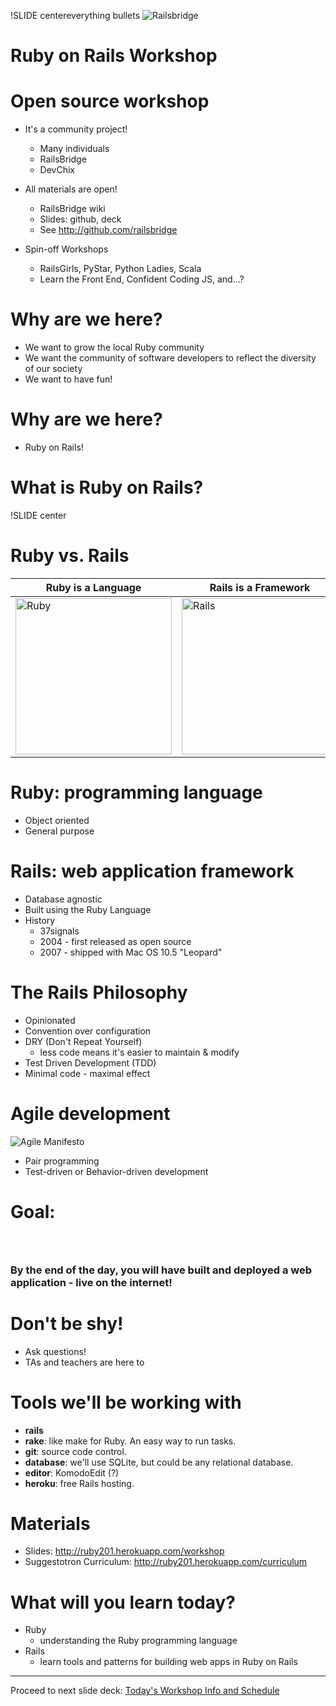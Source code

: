 !SLIDE centereverything bullets
![Railsbridge](img/railsbridge_logo.png)
# Ruby on Rails Workshop

<!SLIDE bullets>

# Open source workshop

* It's a community project!
  * Many individuals
  * RailsBridge
  * DevChix

* All materials are open!
  * RailsBridge wiki
  * Slides: github, deck
  * See <http://github.com/railsbridge>

* Spin-off Workshops
  * RailsGirls, PyStar, Python Ladies, Scala
  * Learn the Front End, Confident Coding JS, and...?

<!SLIDE bullets>
# Why are we here?
* We want to grow the local Ruby community
* We want the community of software developers to reflect the diversity of our society
* We want to have fun!

<!SLIDE bullets>
# Why are we here?
* Ruby on Rails!

<!SLIDE bullets>
# What is Ruby on Rails?

!SLIDE center
# Ruby vs. Rails

|Ruby is a Language | Rails is a Framework |
|----|-----|
| <img src="img/ruby-logo.jpg" alt="Ruby" width="250"> | <img src="img/rails_logo.jpg" alt="Rails" width="250"> |

<!SLIDE bullets>
# Ruby: programming language

* Object oriented
* General purpose

<!SLIDE bullets>
# Rails: web application framework

* Database agnostic
* Built using the Ruby Language
* History
  * 37signals
  * 2004 - first released as open source
  * 2007 - shipped with Mac OS 10.5 "Leopard"

<!SLIDE bullets>
# The Rails Philosophy

* Opinionated
* Convention over configuration
* DRY (Don't Repeat Yourself)
  * less code means it's easier to maintain & modify
* Test Driven Development (TDD)
* Minimal code - maximal effect

<!SLIDE bullets>
# Agile development

![Agile Manifesto](img/agile.jpg)

* Pair programming
* Test-driven or Behavior-driven development

<!SLIDE bullets>
# Goal:
### &nbsp;
### By the end of the day, you will have built and deployed a web application - live on the internet!

<!SLIDE bullets>
# Don't be shy!
* Ask questions!
* TAs and teachers are here to

<!SLIDE bullets>
# Tools we'll be working with
* **rails**
* **rake**: like make for Ruby. An easy way to run tasks.
* **git**: source code control.
* **database**: we'll use SQLite, but could be any relational database.
* **editor**: KomodoEdit (?)
* **heroku**: free Rails hosting.

<!SLIDE bullets>
# Materials
* Slides: <http://ruby201.herokuapp.com/workshop>
* Suggestotron Curriculum: <http://ruby201.herokuapp.com/curriculum>

<!SLIDE bullets>
# What will you learn today?
* Ruby
  * understanding the Ruby programming language
* Rails
  * learn tools and patterns for building web apps in Ruby on Rails

---
Proceed to next slide deck: [Today's Workshop Info and Schedule](current)
